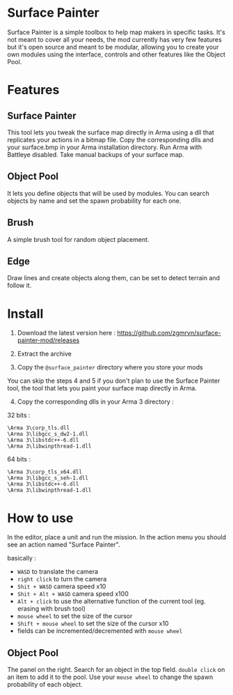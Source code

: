 # Surface Painter

Surface Painter is a simple toolbox to help map makers in specific tasks. It's not meant to cover all your needs, the mod currently has very few features but it's open source and meant to be modular, allowing you to create your own modules using the interface, controls and other features like the Object Pool.

# Features
 
## Surface Painter
This tool lets you tweak the surface map directly in Arma using a dll that replicates your actions in a bitmap file.
Copy the corresponding dlls and your surface.bmp in your Arma installation directory.
Run Arma with Battleye disabled. Take manual backups of your surface map.
 
## Object Pool
It lets you define objects that will be used by modules. You can search objects by name and set the spawn probability for each one.
 
## Brush
A simple brush tool for random object placement.
 
## Edge
Draw lines and create objects along them, can be set to detect terrain and follow it.

# Install

1. Download the latest version here : https://github.com/zgmrvn/surface-painter-mod/releases

2. Extract the archive

3. Copy the `@surface_painter` directory where you store your mods

You can skip the steps 4 and 5 if you don't plan to use the Surface Painter tool, the tool that lets you paint your surface map directly in Arma.

4. Copy the corresponding dlls in your Arma 3 directory :

32 bits :
```
\Arma 3\corp_tls.dll
\Arma 3\libgcc_s_dw2-1.dll
\Arma 3\libstdc++-6.dll
\Arma 3\libwinpthread-1.dll
```
64 bits :
```
\Arma 3\corp_tls_x64.dll
\Arma 3\libgcc_s_seh-1.dll
\Arma 3\libstdc++-6.dll
\Arma 3\libwinpthread-1.dll
```

# How to use

In the editor, place a unit and run the mission. In the action menu you should see an action named "Surface Painter".

basically :
- `WASD` to translate the camera
- `right click` to turn the camera
- `Shit + WASD` camera speed x10
- `Shit + Alt + WASD` camera speed x100
- `Alt + click` to use the alternative function of the current tool (eg. erasing with brush tool)
- `mouse wheel` to set the size of the cursor
- `Shift + mouse wheel` to set the size of the cursor x10
- fields can be incremented/decremented with `mouse wheel`

## Object Pool
The panel on the right. Search for an object in the top field. `double click` on an item to add it to the pool. Use your `mouse wheel` to change the spawn probability of each object.
